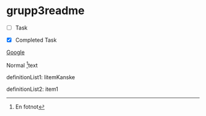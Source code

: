 # grupp3readme

- [ ] Task
- [x] Completed Task


[Google](http://google.com)

Normal [^1]text
[^1]: En fotnot

definitionList1: litemKanske


definitionList2: item1



